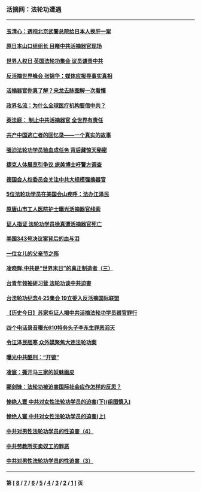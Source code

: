 ### 活摘网：法轮功遭遇
---
#### [玉清心：透视北京武警总院给日本人换肝一案](../../pages/nf5881/n13771978.md?05280430) 
#### [原日本山口组组长 目睹中共活摘器官现场](../../pages/nf5881/n13767360.md?05280430) 
#### [世界人权日 英国法轮功集会 议员谴责中共](../../pages/nf5881/n13431763.md?05280430) 
#### [反活摘世界峰会 张锦华：媒体应报导事实真相](../../pages/nf5881/n13278502.md?05280430) 
#### [活摘器官你真了解？来龙去脉图解一次看懂](../../pages/nf5881/n13013820.md?05280430) 
#### [政界名流：为什么全球医疗机构要信中共？](../../pages/nf5881/n11945479.md?05280430) 
#### [英法庭： 制止中共活摘器官 全世界有责任](../../pages/nf5881/n11330691.md?05280430) 
#### [共产中国逃亡者的回忆录——一个真实的故事](../../pages/nf5881/n10918649.md?05280430) 
#### [强迫法轮功学员验血成任务 背后藏惊天秘密](../../pages/nf5881/n4252384.md?05280430) 
#### [捷克人体展览引争议 旅美博士吁警方调查](../../pages/nf5881/n9429187.md?05280430) 
#### [德国会人权委员会关注中共大规模强摘器官](../../pages/nf5881/n8418950.md?05280430) 
#### [5位法轮功学员在美国会山疾呼：法办江泽民](../../pages/nf5881/n8101519.md?05280430) 
#### [原唐山市工人医院护士曝光活摘器官线索](../../pages/nf5881/n8076384.md?05280430) 
#### [证人指证 法轮功学员徐真遭活摘器官死亡](../../pages/nf5881/n8042467.md?05280430) 
#### [美国343号决议案背后的血与泪](../../pages/nf5881/n8020684.md?05280430) 
#### [一位女儿的父亲节之殇](../../pages/nf5881/n8014122.md?05280430) 
#### [凌晓辉:中共是“世界末日”的真正制造者（三）](../../pages/nf5881/n4210333.md?05280430) 
#### [台青年领袖研习营 法轮功谈中共迫害](../../pages/nf5881/n4141857.md?05280430) 
#### [台法轮功纪念4‧25集会 19立委入反活摘国际联盟](../../pages/nf5881/n4141821.md?05280430) 
#### [【历史今日】苏家屯证人揭中共活摘法轮功学员器官罪行](../../pages/nf5881/n4135912.md?05280430) 
#### [四个电话录音曝光610特务头子李东生罪恶滔天](../../pages/nf5881/n4040060.md?05280430) 
#### [令江泽民胆寒 众外媒聚焦大连法轮功案](../../pages/nf5881/n3932671.md?05280430) 
#### [曝光中共酷刑：“开锁”](../../pages/nf5881/n3889373.md?05280430) 
#### [凌宸：撕开马三家的妖魅画皮](../../pages/nf5881/n3849369.md?05280430) 
#### [郦剑锋：法轮功被迫害国际社会应作怎样的反思？](../../pages/nf5881/n3824560.md?05280430) 
#### [惨绝人寰 中共对女性法轮功学员的迫害(下)(组图慎入)](../../pages/nf5881/n3816285.md?05280430) 
#### [惨绝人寰 中共对女性法轮功学员的迫害(上)](../../pages/nf5881/n3815374.md?05280430) 
#### [中共对男性法轮功学员的性迫害（4）](../../pages/nf5881/n3769144.md?05280430) 
#### [中共劳教所买卖奴工的罪恶](../../pages/nf5881/n3769378.md?05280430) 
#### [中共对男性法轮功学员的性迫害（3）](../../pages/nf5881/n3768231.md?05280430) 

---
#### 第 [ [8](./8.md?05280430) / [7](./7.md?05280430) / [6](./6.md?05280430) / [5](./5.md?05280430) / [4](./4.md?05280430) / [3](./3.md?05280430) / [2](./2.md?05280430) / [1](./1.md?05280430) ] 页
